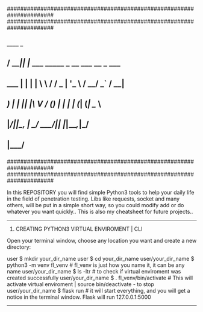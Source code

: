 ######################################################################
###################################################################### 
###          ____  _                                               ###
##          / ___|| |_   ___   _____  _ __   ___ __ _ ___           ##
##          \___ \| | | | \ \ / / _ \| '_ \ / __/ _` / __|          ##
##           ___) | | |_| |\ V / (_) | | | | (_| (_| \__ \          ##
##          |____/|_|\__, | \_/ \___/|_| |_|\___\__,_|___/          ##
##                   |___/                                          ##
###                                                                ###
######################################################################
###################################################################### 

In this REPOSITORY you will find simple Python3 tools to help your daily life in the field of penetration testing. Libs like requests, socket and many others, will be put in a simple short way, so you could modify add or do whatever you want quickly.. This is also my cheatsheet for future projects..


----------------------------------------------------------------------------------

1. CREATING PYTHON3 VIRTUAL ENVIROMENT | CLI

Open your terminal window, choose any location you want and create a new directory:

user $ mkdir your_dir_name
user $ cd your_dir_name
user/your_dir_name $ python3 -m venv fl_venv   # fl_venv is just how you name it, it can be any name
user/your_dir_name $ ls -ltr   # to check if virtual enviroment was created successfully
user/your_dir_name $ . fl_venv/bin/activate   # This will activate virtual enviroment | source bin/deactivate - to stop
user/your_dir_name $ flask run   # it will start everything, and you will get a notice in the terminal window. Flask will run 127.0.0.1:5000 

----------------------------------------------------------------------------------

